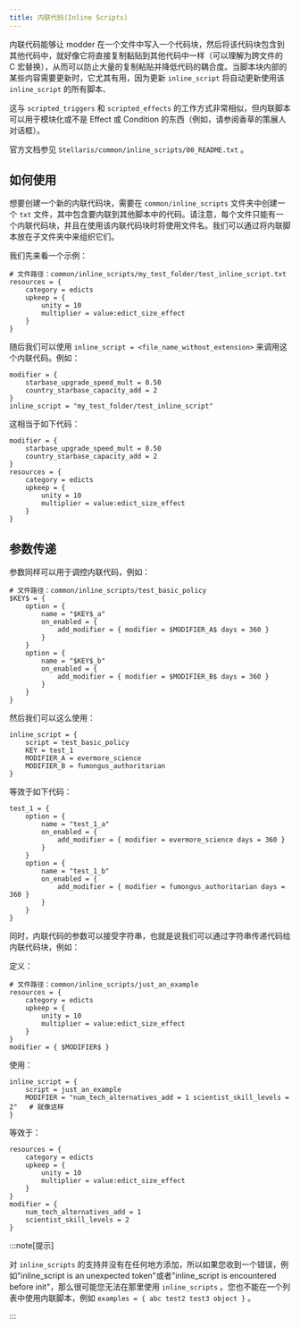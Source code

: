 ```yaml
---
title: 内联代码(Inline Scripts)
---
```


内联代码能够让 modder 在一个文件中写入一个代码块，然后将该代码块包含到其他代码中，就好像它将直接复制黏贴到其他代码中一样（可以理解为跨文件的 C 宏替换），从而可以防止大量的复制粘贴并降低代码的耦合度。当脚本块内部的某些内容需要更新时，它尤其有用，因为更新 `inline_script` 将自动更新使用该 `inline_script` 的所有脚本、

这与 `scripted_triggers` 和 `scripted_effects` 的工作方式非常相似，但内联脚本可以用于模块化或不是 Effect 或 Condition 的东西（例如，请参阅香草的策展人对话框）。

官方文档参见 `Stellaris/common/inline_scripts/00_README.txt` 。

## 如何使用

想要创建一个新的内联代码块，需要在 `common/inline_scripts` 文件夹中创建一个 `txt` 文件，其中包含要内联到其他脚本中的代码。请注意，每个文件只能有一个内联代码块，并且在使用该内联代码块时将使用文件名。我们可以通过将内联脚本放在子文件夹中来组织它们。

我们先来看一个示例：

```pdx
# 文件路径：common/inline_scripts/my_test_folder/test_inline_script.txt
resources = {
    category = edicts
    upkeep = {
        unity = 10
        multiplier = value:edict_size_effect
    }
}
```

随后我们可以使用 `inline_script = <file_name_without_extension>` 来调用这个内联代码。例如：

```pdx
modifier = {
    starbase_upgrade_speed_mult = 0.50
    country_starbase_capacity_add = 2
}
inline_script = "my_test_folder/test_inline_script"
```

这相当于如下代码：

```pdx
modifier = {
    starbase_upgrade_speed_mult = 0.50
    country_starbase_capacity_add = 2
}
resources = {
    category = edicts
    upkeep = {
        unity = 10
        multiplier = value:edict_size_effect
    }
}
```

## 参数传递

参数同样可以用于调控内联代码，例如：

```pdx
# 文件路径：common/inline_scripts/test_basic_policy
$KEY$ = {
    option = {
        name = "$KEY$_a"
        on_enabled = {
            add_modifier = { modifier = $MODIFIER_A$ days = 360 }
        }
    }
    option = {
        name = "$KEY$_b"
        on_enabled = {
            add_modifier = { modifier = $MODIFIER_B$ days = 360 }
        }
    }
}
```

然后我们可以这么使用：

```pdx
inline_script = {
    script = test_basic_policy
    KEY = test_1
    MODIFIER_A = evermore_science
    MODIFIER_B = fumongus_authoritarian
}
```

等效于如下代码：

```pdx
test_1 = {
    option = {
        name = "test_1_a"
        on_enabled = {
            add_modifier = { modifier = evermore_science days = 360 }
        }
    }
    option = {
        name = "test_1_b"
        on_enabled = {
            add_modifier = { modifier = fumongus_authoritarian days = 360 }
        }
    }
}
```

同时，内联代码的参数可以接受字符串，也就是说我们可以通过字符串传递代码给内联代码块，例如：

定义：

```pdx
# 文件路径：common/inline_scripts/just_an_example
resources = {
    category = edicts
    upkeep = {
        unity = 10
        multiplier = value:edict_size_effect
    }
}
modifier = { $MODIFIER$ }
```

使用：

```pdx
inline_script = {
    script = just_an_example
    MODIFIER = "num_tech_alternatives_add = 1 scientist_skill_levels = 2"   # 就像这样
}
```

等效于：

```pdx
resources = {
    category = edicts
    upkeep = {
        unity = 10
        multiplier = value:edict_size_effect
    }
}
modifier = {
    num_tech_alternatives_add = 1
    scientist_skill_levels = 2
}
```

:::note[提示]

对 `inline_scripts` 的支持并没有在任何地方添加，所以如果您收到一个错误，例如"inline_script is an unexpected token"或者"inline_script is encountered before init"，那么很可能您无法在那里使用 `inline_scripts` 。您也不能在一个列表中使用内联脚本，例如 `examples = { abc test2 test3 object }` 。

:::
